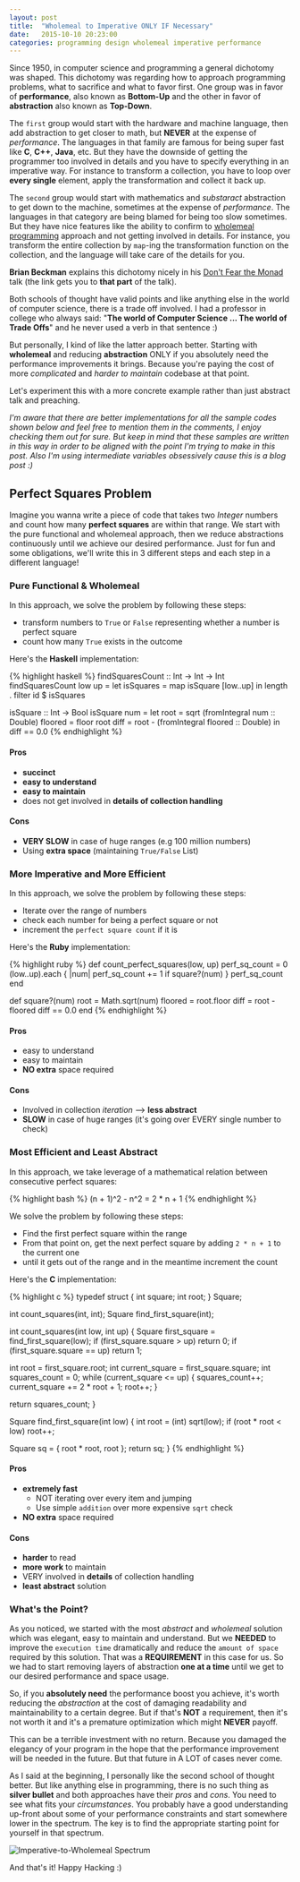 ```yaml
---
layout: post
title:  "Wholemeal to Imperative ONLY IF Necessary"
date:   2015-10-10 20:23:00
categories: programming design wholemeal imperative performance
---
```


Since 1950, in computer science and programming a general dichotomy was shaped. This dichotomy was regarding how to approach programming problems, what to sacrifice and what to favor first. One group was in favor of **performance**, also known as **Bottom-Up** and the other in favor of **abstraction** also known as **Top-Down**.

The `first` group would start with the hardware and machine language, then add abstraction to get closer to math, but **NEVER** at the expense of *performance*. The languages in that family are famous for being super fast like **C**, **C++**, **Java**, etc. But they have the downside of getting the programmer too involved in details and you have to specify everything in an imperative way. For instance to transform a collection, you have to loop over **every single** element, apply the transformation and collect it back up.

The `second` group would start with mathematics and *substaract* abstraction to get down to the machine, sometimes at the expense of *performance*. The languages in that category are being blamed for being too slow sometimes. But they have nice features like the ability to confirm to [wholemeal programming](http://stackoverflow.com/questions/6957270/what-is-wholemeal-in-functional-programming?answertab=active#tab-top) approach and not getting involved in details. For instance, you transform the entire collection by `map`-ing the transformation function on the collection, and the language will take care of the details for you.

**Brian Beckman** explains this dichotomy nicely in his [Don't Fear the Monad](https://youtu.be/ZhuHCtR3xq8?t=3720) talk (the link gets you to **that part** of the talk).

Both schools of thought have valid points and like anything else in the world of computer science, there is a trade off involved. I had a professor in college who always said: "**The world of Computer Science ... The world of Trade Offs**" and he never used a verb in that sentence :)

But personally, I kind of like the latter approach better. Starting with **wholemeal** and reducing **abstraction** ONLY if you absolutely need the performance improvements it brings. Because you're paying the cost of more *complicated* and *harder to maintain* codebase at that point.

Let's experiment this with a more concrete example rather than just abstract talk and preaching. 

*I'm aware that there are better implementations for all the sample codes shown below and feel free to mention them in the comments, I enjoy checking them out for sure. But keep in mind that these samples are written in this way in order to be aligned with the point I'm trying to make in this post. Also I'm using intermediate variables obsessively cause this is a blog post :)*

## Perfect Squares Problem

Imagine you wanna write a piece of code that takes two *Integer* numbers and count how many **perfect squares** are within that range. We start with the pure functional and wholemeal approach, then we reduce abstractions continuously until we achieve our desired performance. Just for fun and some obligations, we'll write this in 3 different steps and each step in a different language!

### Pure Functional & Wholemeal

In this approach, we solve the problem by following these steps:

- transform numbers to `True` or `False` representing whether a number is perfect square
- count how many `True` exists in the outcome

Here's the **Haskell** implementation:

{% highlight haskell %}
findSquaresCount :: Int -> Int -> Int
findSquaresCount low up = let isSquares = map isSquare [low..up]
                          in length . filter id $ isSquares

isSquare :: Int -> Bool
isSquare num = let root    = sqrt (fromIntegral num :: Double)
                   floored = floor root
                   diff    = root - (fromIntegral floored :: Double)
               in diff == 0.0
{% endhighlight %}

#### Pros

- **succinct**
- **easy to understand**
- **easy to maintain**
- does not get involved in **details of collection handling**

#### Cons

- **VERY SLOW** in case of huge ranges (e.g 100 million numbers)
- Using **extra space** (maintaining `True/False` List)


### More Imperative and More Efficient

In this approach, we solve the problem by following these steps:

- Iterate over the range of numbers
- check each number for being a perfect square or not
- increment the `perfect square count` if it is

Here's the **Ruby** implementation:

{% highlight ruby %}
def count_perfect_squares(low, up)
  perf_sq_count = 0
  (low..up).each { |num| perf_sq_count += 1 if square?(num) }
  perf_sq_count
end

def square?(num)
  root    = Math.sqrt(num)
  floored = root.floor
  diff    = root - floored
  diff == 0.0
end
{% endhighlight %}

#### Pros

- easy to understand
- easy to maintain
- **NO extra** space required

#### Cons

- Involved in collection *iteration* --> **less abstract**
- **SLOW** in case of huge ranges (it's going over EVERY single number to check)

### Most Efficient and Least Abstract

In this approach, we take leverage of a mathematical relation between consecutive perfect squares:

{% highlight bash %}
(n + 1)^2 - n^2 = 2 * n + 1
{% endhighlight %}

We solve the problem by following these steps:

- Find the first perfect square within the range
- From that point on, get the next perfect square by adding `2 * n + 1` to the current one
- until it gets out of the range and in the meantime increment the count

Here's the **C** implementation:


{% highlight c %}
typedef struct {
  int square;
  int root;
} Square;

int count_squares(int, int);
Square find_first_square(int);

int count_squares(int low, int up) {
  Square first_square = find_first_square(low);
  if (first_square.square > up) return 0;
  if (first_square.square == up) return 1;
  
  int root           = first_square.root;
  int current_square = first_square.square;
  int squares_count  = 0;
  while (current_square <= up) {
    squares_count++;
    current_square += 2 * root + 1;
    root++;
  }

  return squares_count;
}

Square find_first_square(int low) {
  int root = (int) sqrt(low);
  if (root * root < low)
    root++;

  Square sq = { root * root, root };
  return sq;
}
{% endhighlight %}

#### Pros

- **extremely fast**
  - NOT iterating over every item and jumping
  - Use simple `addition` over more expensive `sqrt` check
- **NO extra** space required

#### Cons

- **harder** to read
- **more work** to maintain
- VERY involved in **details** of collection handling
- **least abstract** solution


### What's the Point?

As you noticed, we started with the most *abstract* and *wholemeal* solution which was elegant, easy to maintain and understand. But we **NEEDED** to improve the `execution time` dramatically and reduce the `amount of space` required by this solution. That was a **REQUIREMENT** in this case for us. So we had to start removing layers of abstraction **one at a time** until we get to our desired performance and space usage.

So, if you **absolutely need** the performance boost you achieve, it's worth reducing the *abstraction* at the cost of damaging readability and maintainability to a certain degree. But if that's **NOT** a requirement, then it's not worth it and it's a premature optimization which might **NEVER** payoff. 

This can be a terrible investment with no return. Because you damaged the elegancy of your program in the hope that the performance improvement will be needed in the future. But that future in A LOT of cases never come.

As I said at the beginning, I personally like the second school of thought better. But like anything else in programming, there is no such thing as **silver bullet** and both approaches have their *pros* and *cons*. You need to see what fits your *circumstances*. You probably have a good understanding up-front about some of your performance constraints and start somewhere lower in the spectrum. The key is to find the appropriate starting point for yourself in that spectrum.

![Imperative-to-Wholemeal Spectrum](https://dl.dropboxusercontent.com/u/100502983/wholemeal_to_imperative_blog/imperative_wholemeal_spectrum.png)

And that's it! Happy Hacking :)
